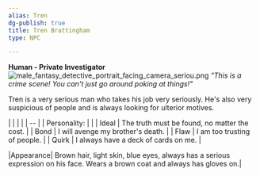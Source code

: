 ```yaml
---
alias: Tren
dg-publish: true
title: Tren Brattingham
type: NPC

---
```






**Human - Private Investigator**
![male_fantasy_detective_portrait_facing_camera_seriou.png](/img/user/Pictures/male_fantasy_detective_portrait_facing_camera_seriou.png)
_"This is a crime scene! You can't just go around poking at things!"_

Tren is a very serious man who takes his job very seriously. He's also very suspicious of people and is always looking for ulterior motives.

|              |                                              |
|  | -- |
| Personality: |                                              |
| Ideal        | The truth must be found, no matter the cost. |
| Bond         | I will avenge my brother's death.            |
| Flaw         | I am too trusting of people.                 |
| Quirk        | I always have a deck of cards on me.         |

|Appearance| Brown hair, light skin, blue eyes, always has a serious expression on his face. Wears a brown coat and always has gloves on.|